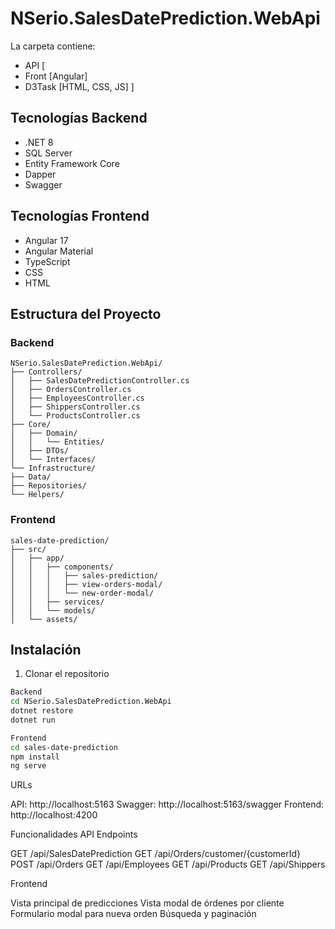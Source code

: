 # NSerio.SalesDatePrediction.WebApi

La carpeta contiene:

- API
[
 - Front [Angular]
 - D3Task [HTML, CSS, JS]
]

## Tecnologías Backend
- .NET 8
- SQL Server
- Entity Framework Core
- Dapper
- Swagger

## Tecnologías Frontend
- Angular 17
- Angular Material
- TypeScript
- CSS
- HTML

## Estructura del Proyecto

### Backend
```
NSerio.SalesDatePrediction.WebApi/
├── Controllers/
│   ├── SalesDatePredictionController.cs
│   ├── OrdersController.cs
│   ├── EmployeesController.cs
│   ├── ShippersController.cs
│   └── ProductsController.cs
├── Core/
│   ├── Domain/
│   │   └── Entities/
│   ├── DTOs/
│   └── Interfaces/
└── Infrastructure/
├── Data/
├── Repositories/
└── Helpers/
```
### Frontend
```
sales-date-prediction/
├── src/
│   ├── app/
│   │   ├── components/
│   │   │   ├── sales-prediction/
│   │   │   ├── view-orders-modal/
│   │   │   └── new-order-modal/
│   │   ├── services/
│   │   └── models/
│   └── assets/
```
## Instalación

1. Clonar el repositorio
```bash
Backend
cd NSerio.SalesDatePrediction.WebApi
dotnet restore
dotnet run
```
```bash
Frontend
cd sales-date-prediction
npm install
ng serve
```
URLs

API: http://localhost:5163
Swagger: http://localhost:5163/swagger
Frontend: http://localhost:4200

Funcionalidades
API Endpoints

GET /api/SalesDatePrediction
GET /api/Orders/customer/{customerId}
POST /api/Orders
GET /api/Employees
GET /api/Products
GET /api/Shippers

Frontend

Vista principal de predicciones
Vista modal de órdenes por cliente
Formulario modal para nueva orden
Búsqueda y paginación

